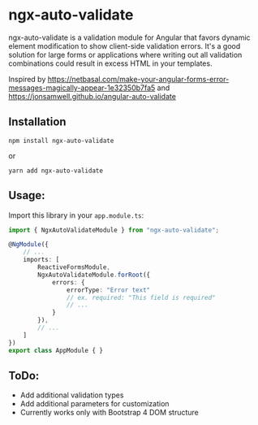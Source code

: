 # ngx-auto-validate

ngx-auto-validate is a validation module for Angular that favors dynamic element modification to show client-side validation errors. It's a good solution for large forms or applications where writing out all validation combinations could result in excess HTML in your templates.

Inspired by https://netbasal.com/make-your-angular-forms-error-messages-magically-appear-1e32350b7fa5 and https://jonsamwell.github.io/angular-auto-validate

## Installation
```
npm install ngx-auto-validate
```
or 
```
yarn add ngx-auto-validate
```

## Usage:

Import this library in your ```app.module.ts```:
```typescript
import { NgxAutoValidateModule } from "ngx-auto-validate";

@NgModule({
    // ...
    imports: [
        ReactiveFormsModule,
        NgxAutoValidateModule.forRoot({
            errors: {
                errorType: "Error text"
                // ex. required: "This field is required"
                // ...
            }
        }),
        // ...
    ]
})
export class AppModule { }

```

## ToDo:
* Add additional validation types
* Add additional parameters for customization
* Currently works only with Bootstrap 4 DOM structure